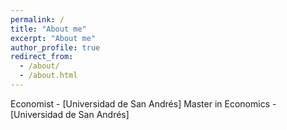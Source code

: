 ```yaml
---
permalink: /
title: "About me"
excerpt: "About me"
author_profile: true
redirect_from: 
  - /about/
  - /about.html
---
```

Economist - [Universidad de San Andrés]
Master in Economics  - [Universidad de San Andrés]

